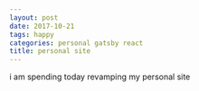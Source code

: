 ```yaml
---
layout: post
date: 2017-10-21
tags: happy
categories: personal gatsby react
title: personal site
---
```


i am spending today revamping my personal site
